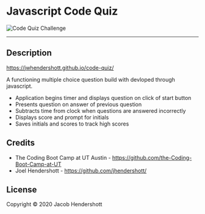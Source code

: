 # Javascript Code Quiz

![Code Quiz Challenge](https://user-images.githubusercontent.com/70990105/103970769-a267f700-512e-11eb-9a21-9cd0b3e5b46c.gif)

<hr>

## Description

https://jwhendershott.github.io/code-quiz/

A functioning multiple choice question build with devloped through javascript. 

* Application begins timer and displays question on click of start button
* Presents question on answer of previous question
* Subtracts time from clock when questions are answered incorrectly
* Displays score and prompt for initials
* Saves initials and scores to track high scores

## Credits

* The Coding Boot Camp at UT Austin - https://github.com/the-Coding-Boot-Camp-at-UT
* Joel Hendershott - https://github.com/jhendershott/

## License

Copyright © 2020 Jacob Hendershott